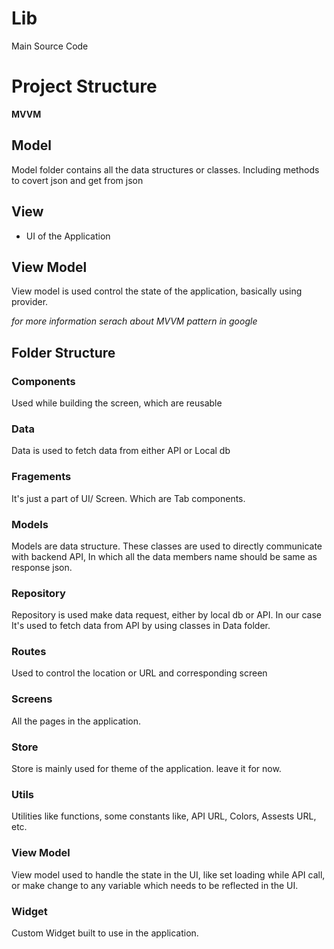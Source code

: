 # Lib
Main Source Code

# Project Structure
**MVVM**
## Model
Model folder contains all the data structures or classes. Including methods to covert json and get from json

## View 
- UI of the Application

## View Model
View model is used control the state of the application, basically using provider.

*for more information serach about MVVM pattern in google*

## Folder Structure
### Components
Used while building the screen, which are reusable

### Data
Data is used to fetch data from either API or Local db

### Fragements
It's just a part of UI/ Screen. Which are Tab components.

### Models
Models are data structure. These classes are used to directly communicate with backend API, In which all the data members name should be same as response json.

### Repository
Repository is used make data request, either by local db or API. In our case It's used to fetch data from API by using classes in Data folder.

### Routes
Used to control the location or URL and corresponding screen

### Screens
All the pages in the application.

### Store
Store is mainly used for theme of the application. leave it for now.

### Utils
Utilities like functions, some constants like, API URL, Colors, Assests URL, etc.

### View Model
View model used to handle the state in the UI, like set loading while API call, or make change to any variable which needs to be reflected in the UI.

### Widget
Custom Widget built to use in the application.

